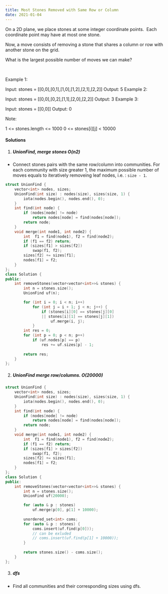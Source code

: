 ```yaml
---
title: Most Stones Removed with Same Row or Column
date: 2021-01-04
---
```

On a 2D plane, we place stones at some integer coordinate points.  Each coordinate point may have at most one stone.

Now, a move consists of removing a stone that shares a column or row with another stone on the grid.

What is the largest possible number of moves we can make?

 

Example 1:

Input: stones = [[0,0],[0,1],[1,0],[1,2],[2,1],[2,2]]
Output: 5
Example 2:

Input: stones = [[0,0],[0,2],[1,1],[2,0],[2,2]]
Output: 3
Example 3:

Input: stones = [[0,0]]
Output: 0
 

Note:

1 <= stones.length <= 1000
0 <= stones[i][j] < 10000

#### Solutions

1. ##### UnionFind, merge stones O(n2)

- Connect stones pairs with the same row/column into communities. For each community with size greater 1, the maximum possible number of moves equals to iteratively removeing leaf nodes, i.e. : `size - 1`.


```cpp
struct UnionFind {
    vector<int> nodes, sizes;
    UnionFind(int size) : nodes(size), sizes(size, 1) {
        iota(nodes.begin(), nodes.end(), 0);
    }
    int find(int node) {
        if (nodes[node] != node)
            return nodes[node] = find(nodes[node]);
        return node;
    }
    void merge(int node1, int node2) {
        int  f1 = find(node1), f2 = find(node2);
        if (f1 == f2) return;
        if (sizes[f1] > sizes[f2])
            swap(f1, f2);
        sizes[f2] += sizes[f1];
        nodes[f1] = f2;
    }
};
class Solution {
public:
    int removeStones(vector<vector<int>>& stones) {
        int n = stones.size();
        UnionFind uf(n);

        for (int i = 0; i < n; i++)
            for (int j = i + 1; j < n; j++) {
                if (stones[i][0] == stones[j][0] 
                || stones[i][1] == stones[j][1])
                    uf.merge(i, j);
            }
        int res = 0;
        for (int p = 0; p < n; p++)
            if (uf.nodes[p] == p)
                res += uf.sizes[p] - 1;
        
        return res;
    }
};
```

2. ##### UnionFind merge row/columns. O(20000)

```cpp
struct UnionFind {
    vector<int> nodes, sizes;
    UnionFind(int size) : nodes(size), sizes(size, 1) {
        iota(nodes.begin(), nodes.end(), 0);
    }
    int find(int node) {
        if (nodes[node] != node)
            return nodes[node] = find(nodes[node]);
        return node;
    }
    void merge(int node1, int node2) {
        int  f1 = find(node1), f2 = find(node2);
        if (f1 == f2) return;
        if (sizes[f1] > sizes[f2])
            swap(f1, f2);
        sizes[f2] += sizes[f1];
        nodes[f1] = f2;
    }
};
class Solution {
public:
    int removeStones(vector<vector<int>>& stones) {
        int n = stones.size();
        UnionFind uf(20000);

        for (auto & p : stones)
            uf.merge(p[0], p[1] + 10000);
    
        unordered_set<int> coms;
        for (auto & p : stones) {
            coms.insert(uf.find(p[0]));
            // can be exluded
            // coms.insert(uf.find(p[1] + 10000));
        }
        
        return stones.size() - coms.size();
    }
};
```


3. ##### dfs

- Find all communities and their corresponding sizes using dfs.

```cpp

```